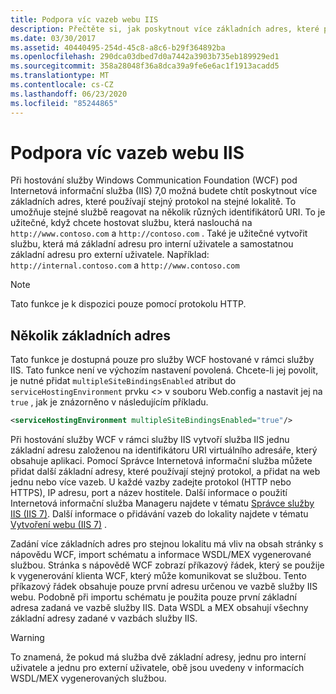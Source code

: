 ```yaml
---
title: Podpora víc vazeb webu IIS
description: Přečtěte si, jak poskytnout více základních adres, které používají stejný protokol na stejné lokalitě při hostování služby WCF ve službě IIS.
ms.date: 03/30/2017
ms.assetid: 40440495-254d-45c8-a8c6-b29f364892ba
ms.openlocfilehash: 290dca03dbed7d0a7442a3903b735eb189929ed1
ms.sourcegitcommit: 358a28048f36a8dca39a9fe6e6ac1f1913acadd5
ms.translationtype: MT
ms.contentlocale: cs-CZ
ms.lasthandoff: 06/23/2020
ms.locfileid: "85244865"
---
```

# <a name="supporting-multiple-iis-site-bindings"></a>Podpora víc vazeb webu IIS
Při hostování služby Windows Communication Foundation (WCF) pod Internetová informační služba (IIS) 7,0 možná budete chtít poskytnout více základních adres, které používají stejný protokol na stejné lokalitě. To umožňuje stejné službě reagovat na několik různých identifikátorů URI. To je užitečné, když chcete hostovat službu, která naslouchá na `http://www.contoso.com` a `http://contoso.com` . Také je užitečné vytvořit službu, která má základní adresu pro interní uživatele a samostatnou základní adresu pro externí uživatele. Například: `http://internal.contoso.com` a `http://www.contoso.com`  
  
> [!NOTE]
> Tato funkce je k dispozici pouze pomocí protokolu HTTP.  
  
## <a name="multiple-base-addresses"></a>Několik základních adres  
 Tato funkce je dostupná pouze pro služby WCF hostované v rámci služby IIS. Tato funkce není ve výchozím nastavení povolená. Chcete-li jej povolit, je nutné přidat `multipleSiteBindingsEnabled` atribut do `serviceHostingEnvironment` prvku <> v souboru Web.config a nastavit jej na `true` , jak je znázorněno v následujícím příkladu.  
  
```xml  
<serviceHostingEnvironment multipleSiteBindingsEnabled="true"/>  
```  
  
 Při hostování služby WCF v rámci služby IIS vytvoří služba IIS jednu základní adresu založenou na identifikátoru URI virtuálního adresáře, který obsahuje aplikaci. Pomocí Správce Internetová informační služba můžete přidat další základní adresy, které používají stejný protokol, a přidat na web jednu nebo více vazeb. U každé vazby zadejte protokol (HTTP nebo HTTPS), IP adresu, port a název hostitele. Další informace o použití Internetová informační služba Manageru najdete v tématu [Správce služby IIS (IIS 7)](https://docs.microsoft.com/previous-versions/windows/it-pro/windows-server-2008-R2-and-2008/cc753842(v=ws.10)). Další informace o přidávání vazeb do lokality najdete v tématu [Vytvoření webu (IIS 7)](https://docs.microsoft.com/previous-versions/windows/it-pro/windows-server-2008-R2-and-2008/cc772350(v=ws.10)) .  
  
 Zadání více základních adres pro stejnou lokalitu má vliv na obsah stránky s nápovědu WCF, import schématu a informace WSDL/MEX vygenerované službou. Stránka s nápovědě WCF zobrazí příkazový řádek, který se použije k vygenerování klienta WCF, který může komunikovat se službou. Tento příkazový řádek obsahuje pouze první adresu určenou ve vazbě služby IIS webu. Podobně při importu schématu je použita pouze první základní adresa zadaná ve vazbě služby IIS. Data WSDL a MEX obsahují všechny základní adresy zadané v vazbách služby IIS.  
  
> [!WARNING]
> To znamená, že pokud má služba dvě základní adresy, jednu pro interní uživatele a jednu pro externí uživatele, obě jsou uvedeny v informacích WSDL/MEX vygenerovaných službou.

